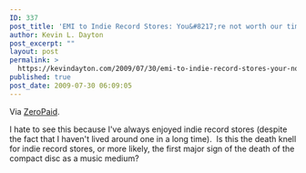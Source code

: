 ```yaml
---
ID: 337
post_title: 'EMI to Indie Record Stores: You&#8217;re not worth our time.'
author: Kevin L. Dayton
post_excerpt: ""
layout: post
permalink: >
  https://kevindayton.com/2009/07/30/emi-to-indie-record-stores-your-not-worth-our-time/
published: true
post_date: 2009-07-30 06:09:05
---
```

<p>Via <a title="http://www.zeropaid.com/news/86637/emi-quits-selling-cds-to-indie-record-stores/" href="http://www.zeropaid.com/news/86637/emi-quits-selling-cds-to-indie-record-stores/" target="_blank">ZeroPaid</a>.</p>
<p>I hate to see this because I've always enjoyed indie record stores (despite the fact that I haven't lived around one in a long time).  Is this the death knell for indie record stores, or more likely, the first major sign of the death of the compact disc as a music medium?</p>